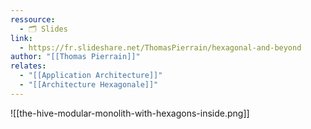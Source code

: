 ```yaml
---
ressource:
  - 🗂️ Slides
link:
  - https://fr.slideshare.net/ThomasPierrain/hexagonal-and-beyond
author: "[[Thomas Pierrain]]"
relates:
  - "[[Application Architecture]]"
  - "[[Architecture Hexagonale]]"
---
```

![[the-hive-modular-monolith-with-hexagons-inside.png]]